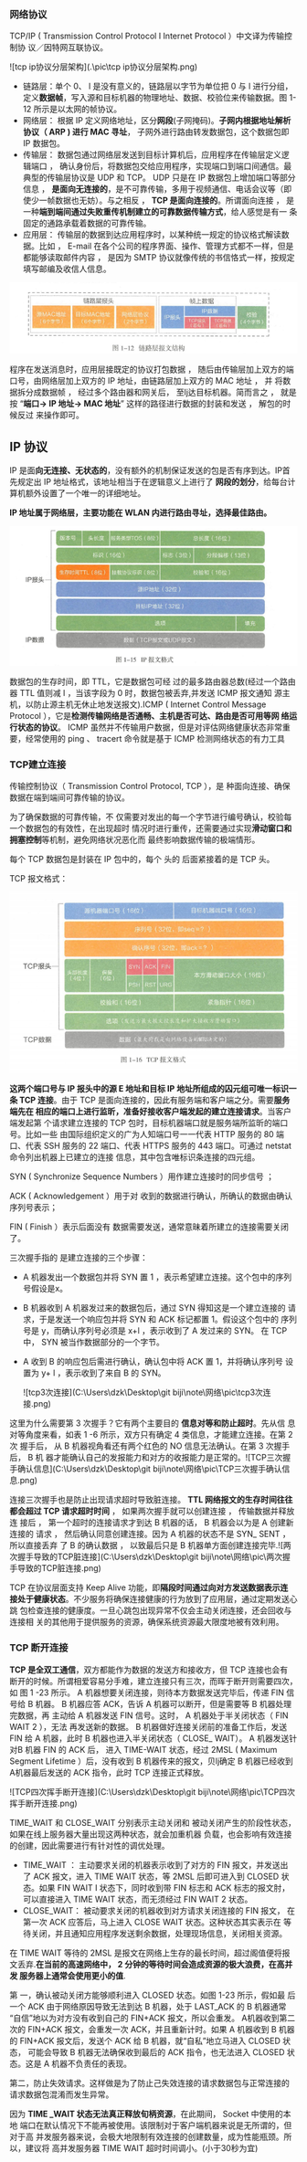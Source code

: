 ### 网络协议

TCP/IP ( Transmission Control Protocol I Internet Protocol ）中文译为传输控制协 议／因特网互联协议。

![tcp ip协议分层架构](.\pic\tcp ip协议分层架构.png)

- 链路层：单个 0、 l 是没有意义的，链路层以字节为单位把 0 与 l 进行分组， 定义**数据帧**，写入源和目标机器的物理地址、数据、校验位来传输数据。图 1-12 所示是以太网的帧协议。
- 网络层： 根据 IP 定义网络地址，区分**网段**(子网掩码)。**子网内根据地址解析协议（ ARP ) 进行 MAC 寻址**， 子网外进行路由转发数据包，这个数据包即 IP 数据包。 
- 传输层： 数据包通过网络层发送到目标计算机后，应用程序在传输层定义逻 辑端口 ， 确认身份后，将数据包交给应用程序，实现端口到端口间通信。最典型的传输层协议是 UDP 和 TCP。 UDP 只是在 IP 数据包上增加端口等部分 信息 ， **是面向无连接的**，是不可靠传输，多用于视频通信、电话会议等（即 使少一帧数据也无妨）。与之相反 ， **TCP 是面向连接的**。所谓面向连接 ， 是 一种**端到端间通过失败重传机制建立的可靠数据传输方式**，给人感觉是有一 条固定的通路承载着数据的可靠传输。 
- 应用层： 传输层的数据到达应用程序时，以某种统一规定的协议格式解读数据。比如 ， E-mail 在各个公司的程序界面、操作、管理方式都不一样，但是 都能够读取邮件内容 ， 是因为 SMTP 协议就像传统的书信恪式一样，按规定 填写邮编及收信人信息。

![链路层报文结构](.\pic\链路层报文结构.png)

程序在发送消息时，应用层接既定的协议打包数据 ， 随后由传输层加上双方的端口号，由网络层加上双方的 IP 地址，由链路层加上双方的 MAC 地址 ， 并 将数据拆分成数据帧 ， 经过多个路由器和网关后， 至lj达目标机器。简而言之 ， 就是按 “**端口→ IP 地址→ MAC 地址**” 这样的路径进行数据的封装和发送 ， 解包的时候反过 来操作即可。

## IP 协议

IP 是面**向无连接、无状态的**，没有额外的机制保证发送的包是否有序到达。IP首先规定出 IP 地址格式，该地址相当于在逻辑意义上进行了 **网段的划分**，给每台计 算机额外设置了一个唯一的详细地址。

**IP 地址属于网络层，主要功能在 WLAN 内进行路由寻址，选择最佳路由。**

![ip报文格式](.\pic\ip报文格式.png)

数据包的生存时间，即 TTL，它是数据包可经 过的最多路由器总数(经过一个路由器 TTL 值则减 l ，当该字段为 0 时，数据包被丢弃,并发送 ICMP 报文通知 源主机，以防止源主机无休止地发送报文).ICMP ( Internet Control Message Protocol ），它是**检测传输网络是否通畅、主机是否可达、路由是否可用等网 络运行状态的协议**。 ICMP 虽然并不传输用户数据，但是对评估网络健康状态非常重 要，经常使用的 ping 、 tracert 命令就是基于 ICMP 检测网络状态的有力工具

### TCP建立连接

传输控制协议（ Transmission Control Protocol, TCP ），是 种面向连接、确保 数据在端到端间可靠传输的协议。

为了确保数据的可靠传输，不 仅需要对发出的每一个字节进行编号确认，校验每一个数据包的有效性，在出现超时 情况时进行重传，还需要通过实现**滑动窗口和拥塞控制**等机制，避免网络状况恶化而 最终影响数据传输的极端情形。

每个 TCP 数据包是封装在 IP 包中的，每个 头的 后面紧接着的是 TCP 头。

TCP 报文格式：



![tcp报文格式](.\pic\tcp报文格式.png)

**这两个端口号与 IP 报头中的源 E 地址和目标 IP 地址所组成的囚元组可唯一标识一条 TCP 连接**。由于 TCP 是面向连接的，因此有服务端和客户端之分。需要**服务端先在 相应的端口上进行监昕，准备好接收客户端发起的建立连接请求**。当客户端发起第 个请求建立连接的 TCP 包时，目标机器端口就是服务端所监昕的端口号。比如一些 由国际组织定义的广为人知端口号一一代表 HTTP 服务的 80 端口、代表 SSH 服务的 22 端口、代表 HTTPS 服务的 443 端口。可通过 netstat 命令列出机器上已建立的连接 信息，其中包含唯标识条连接的四元组。

SYN ( Synchronize Sequence Numbers ）用作建立连接时的同步信号 ；

ACK ( Acknowledgement ）用于对 收到的数据进行确认，所确认的数据由确认序列号表示； 

FIN ( Finish ）表示后面没有 数据需要发送，通常意昧着所建立的连接需要关闭了。

三次握手指的 是建立连接的三个步骤：

- A 机器发出一个数据包并将 SYN 置 1 ，表示希望建立连接。这个包中的序列 号假设是x。

- B 机器收到 A 机器发过来的数据包后，通过 SYN 得知这是一个建立连接的 请求，于是发送一个响应包并将 SYN 和 ACK 标记都置 1。假设这个包中的 序列号是 y，而确认序列号必须是 x+l ，表示收到了 A 发过来的 SYN。 在 TCP 中， SYN 被当作数据部分的一个字节。

- A 收到 B 的响应包后需进行确认，确认包中将 ACK 置 1，并将确认序列号 设置为 y+ l ，表示收到了来自 B 的 SYN。

  ![tcp3次连接](C:\Users\dzk\Desktop\git biji\note\网络\pic\tcp3次连接.png)

这里为什么需要第 3 次握手？它有两个主要目的 **信息对等和防止超时**。先从信 息对等角度来看，如表 1 -6 所示，双方只有确定 4 类信息，才能建立连接。在第 2 次 握手后， 从 B 机器视角看还有两个红色的 NO 信息无法确认。在第 3 次握手后， B 机 器才能确认自己的发报能力和对方的收报能力是正常的。![TCP三次握手确认信息](C:\Users\dzk\Desktop\git biji\note\网络\pic\TCP三次握手确认信息.png)

连接三次握手也是防止出现请求超时导致脏连接。 **TTL 网络报文的生存时间往往都会超过 TCP 请求超时时间** ， 如果两次握手就可以创建连接 ， 传输数据并释放连 接后 ， 第一个超时的连接请求才到达 B 机器的话， B 机器会以为是 A 创建新连接的 请求 ， 然后确认同意创建连接。因为 A 机器的状态不是 SYN_ SENT ， 所以直接丢弃 了 B 的确认数据 ， 以致最后只是 B 机器单方面创建连接完毕.![两次握手导致的TCP脏连接](C:\Users\dzk\Desktop\git biji\note\网络\pic\两次握手导致的TCP脏连接.png)

TCP 在协议层面支持 Keep Alive 功能，即**隔段时间通过向对方发送数据表示连 接处于健康状态**。不少服务将确保连接健康的行为放到了应用层，通过定期发送心跳 包检查连接的健康度。一旦心跳包出现异常不仅会主动关闭连接，还会回收与连接相 关的其他用于提供服务的资源，确保系统资源最大限度地被有效利用。

### TCP 断开连接

**TCP 是全双工通信**，双方都能作为数据的发送方和接收方，但 TCP 连接也会有 断开的时候。所谓相爱容易分手难，建立连接只有三次，而晖于断开则需要四次，如 图 1 -23 所示。 A 机器想要关闭连接，则待本方数据发送完毕后，传递 FIN 信号给 B 机器。 B 机器应答 ACK，告诉 A 机器可以断开，但是需要等 B 机器处理完数据，再 主动给 A 机器发送 FIN 信号。这时， A 机器处于半关闭状态（ FIN WAIT 2 ），无法 再发送新的数据。 B 机器做好连接关闭前的准备工作后，发送 FIN 给 A 机器，此时 B 机器也进入半关闭状态（ CLOSE_ WAIT）。 A 机器发送针对B 机器 FIN 的 ACK 后， 进入 TIME-WAIT 状态，经过 2MSL ( Maximum Segment Lifetime ）后，没有收到 B 机器传来的报文，贝lj确定 B 机器已经收到 A机器最后发送的 ACK 指令，此时 TCP 连接正式释放。

![TCP四次挥手断开连接](C:\Users\dzk\Desktop\git biji\note\网络\pic\TCP四次挥手断开连接.png)

 TIME_WAIT 和 CLOSE_WAIT 分别表示主动关闭和 被动关闭产生的阶段性状态，如果在线上服务器大量出现这两种状态，就会加重机器 负载，也会影响有效连接的创建，因此需要进行有针对性的调优处理。

- TIME_WAIT ： 主动要求关闭的机器表示收到了对方的 FIN 报文，并发送出 了 ACK 报文，进入 TIME WAIT 状态，等 2MSL 后即可进入到 CLOSED 状 态。如果 FIN WAIT I 状态下，同时收到带 FIN 标志和 ACK 标志的报文肘， 可以直接进入 TIME WAIT 状态，而无须经过 FIN WAIT 2 状态。
- CLOSE_WAIT： 被动要求关闭的机器收到对方请求关闭连接的 FIN 报文， 在第一次 ACK 应答后，马上进入 CLOSE WAIT 状态。这种状态其实表示在 等待关闭，并且通知应用程序发送剩余数据，处理现场信息，关闭相关资源。

在 TIME WAIT 等待的 2MSL 是报文在网络上生存的最长时间，超过阁值便将报文丢弃.**在当前的高速网络中， 2 分钟的等待时间会造成资源的极大浪费，在高并发 服务器上通常会使用更小的值**.

第 一，确认被动关闭方能够顺利进入 CLOSED 状态。如图 1-23 所示，假如最
后一个 ACK 由于网络原因导致无法到达 B 机器，处于 LAST_ACK 的 B 机器通常 “自信”地以为对方没有收到自己的 FIN+ACK 报文，所以会重发。 A机器收到第二 次的 FIN+ACK 报文，会重发一次 ACK，并且重新计时。如果 A 机器收到 B 机器的 FIN+ACK 报文后，发送个 ACK 给 B 机器，就“自私”地立马进入 CLOSED 状态， 可能会导致 B 机器无法确保收到最后的 ACK 指令，也无法进入 CLOSED 状态。这是 A 机器不负责任的表现。

第二，防止失效请求。这样做是为了防止己失效连接的请求数据包与正常连接的 请求数据包混淆而发生异常。

因为 **TIME _WAIT 状态无法真正释放旬柄资源**，在此期间， Socket 中使用的本地 端口在默认情况下不能再被使用。该限制对于客户端机器来说是无所谓的，但对于高 并发服务器来说，会极大地限制有效连接的创建数量，成为性能瓶颈。所以，建议将 高并发服务器 TIME WAIT 超时时间调小。(小于30秒为宜)

